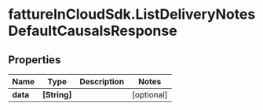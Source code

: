 # fattureInCloudSdk.ListDeliveryNotesDefaultCausalsResponse

## Properties

Name | Type | Description | Notes
------------ | ------------- | ------------- | -------------
**data** | **[String]** |  | [optional] 


